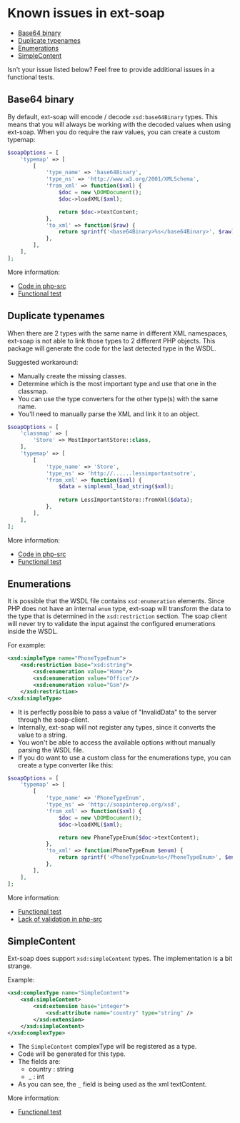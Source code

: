 # Known issues in ext-soap

- [Base64 binary](#base64-binary)
- [Duplicate typenames](#duplicate-typenames)
- [Enumerations](#enumerations)
- [SimpleContent](#simplecontent)

Isn't your issue listed below? Feel free to provide additional issues in a functional tests.


## Base64 binary

By default, ext-soap will encode / decode `xsd:base64Binary` types.
This means that you will always be working with the decoded values when using ext-soap.
When you do require the raw values, you can create a custom typemap:

```php
$soapOptions = [
    'typemap' => [
        [
            'type_name' => 'base64Binary',
            'type_ns' => 'http://www.w3.org/2001/XMLSchema',
            'from_xml' => function($xml) {
                $doc = new \DOMDocument();
                $doc->loadXML($xml);

                return $doc->textContent;
            },
            'to_xml' => function($raw) {
                return sprintf('<base64Binary>%s</base64Binary>', $raw);
            },
        ],
    ],
];
```

More information:

- [Code in php-src](https://github.com/php/php-src/blob/php-7.2.10/ext/soap/php_encoding.c#L175)
- [Functional test](../../test/PhproTest/SoapClient/Functional/Encoding/Base64BinaryTest.php)


## Duplicate typenames

When there are 2 types with the same name in different XML namespaces,
ext-soap is not able to link those types to 2 different PHP objects.
This package will generate the code for the last detected type in the WSDL.

Suggested workaround:

- Manually create the missing classes.
- Determine which is the most important type and use that one in the classmap.
- You can use the type converters for the other type(s) with the same name.
- You'll need to manually parse the XML and link it to an object.

```php
$soapOptions = [
    'classmap' => [
        'Store' => MostImportantStore::class,
    ],
    'typemap' => [
        [
            'type_name' => 'Store',
            'type_ns' => 'http://......lessimportantsotre',
            'from_xml' => function($xml) {
                $data = simplexml_load_string($xml);
    
                return LessImportantStore::fromXml($data);
            },
        ],
    ],
];
```

More information:

- [Code in php-src](https://github.com/php/php-src/blob/php-7.2.10/ext/soap/php_encoding.c#L468)
- [Functional test](../../test/PhproTest/SoapClient/Functional/Encoding/DuplicateTypenamesTest.php)

## Enumerations

It is possible that the WSDL file contains `xsd:enumeration` elements.
Since PHP does not have an internal `enum` type,
ext-soap will transform the data to the type that is determined in the `xsd:restriction` section.
The soap client will never try to validate the input against the configured enumerations inside the WSDL.

For example:
```xml
<xsd:simpleType name="PhoneTypeEnum">
    <xsd:restriction base="xsd:string">
        <xsd:enumeration value="Home"/>
        <xsd:enumeration value="Office"/>
        <xsd:enumeration value="Gsm"/>
    </xsd:restriction>
</xsd:simpleType>
``` 

- It is perfectly possible to pass a value of "InvalidData" to the server through the soap-client.
- Internally, ext-soap will not register any types, since it converts the value to a string.
- You won't be able to access the available options without manually parsing the WSDL file.
- If you do want to use a custom class for the enumerations type, you can create a type converter like this:

```php
$soapOptions = [
    'typemap' => [
        [
            'type_name' => 'PhoneTypeEnum',
            'type_ns' => 'http://soapinterop.org/xsd',
            'from_xml' => function($xml) {
                $doc = new \DOMDocument();
                $doc->loadXML($xml);

                return new PhoneTypeEnum($doc->textContent);
            },
            'to_xml' => function(PhoneTypeEnum $enum) {
                return sprintf('<PhoneTypeEnum>%s</PhoneTypeEnum>', $enum->getValue());
            },
        ],
    ],
];
```

More information:
- [Functional test](../../test/PhproTest/SoapClient/Functional/Encoding/EnumTest.php)
- [Lack of validation in php-src](https://github.com/php/php-src/blob/php-7.2.10/ext/soap/php_encoding.c#L3172-L3200)


## SimpleContent

Ext-soap does support `xsd:simpleContent` types. The implementation is a bit strange.

Example:

```xml
<xsd:complexType name="SimpleContent">
    <xsd:simpleContent>
        <xsd:extension base="integer">
            <xsd:attribute name="country" type="string" />
        </xsd:extension>
    </xsd:simpleContent>
</xsd:complexType>
```

- The `SimpleContent` complexType will be registered as a type.
- Code will be generated for this type.
- The fields are:
  - country : string
  - _ : int
- As you can see, the `_` field is being used as the xml textContent.


More information:
- [Functional test](../../test/PhproTest/SoapClient/Functional/Encoding/SimpleContent.php)

